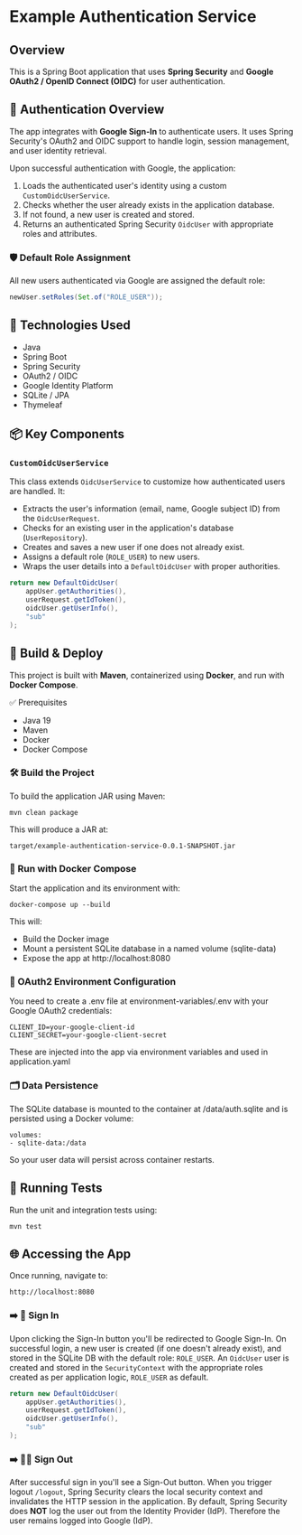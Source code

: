 # Example Authentication Service

## Overview
This is a Spring Boot application that uses **Spring Security** and **Google OAuth2 / OpenID Connect (OIDC)** for user authentication.

## 🔐 Authentication Overview

The app integrates with **Google Sign-In** to authenticate users. It uses Spring Security's OAuth2 and OIDC support to handle login, session management, and user identity retrieval.

Upon successful authentication with Google, the application:

1. Loads the authenticated user's identity using a custom `CustomOidcUserService`.
2. Checks whether the user already exists in the application database.
3. If not found, a new user is created and stored.
4. Returns an authenticated Spring Security `OidcUser` with appropriate roles and attributes.

### 🛡️ Default Role Assignment
All new users authenticated via Google are assigned the default role:

```java
newUser.setRoles(Set.of("ROLE_USER"));
```

## 🧩 Technologies Used
- Java
- Spring Boot
- Spring Security
- OAuth2 / OIDC
- Google Identity Platform
- SQLite / JPA
- Thymeleaf 

## 📦 Key Components

### `CustomOidcUserService`

This class extends `OidcUserService` to customize how authenticated users are handled. It:

- Extracts the user's information (email, name, Google subject ID) from the `OidcUserRequest`.
- Checks for an existing user in the application's database (`UserRepository`).
- Creates and saves a new user if one does not already exist.
- Assigns a default role (`ROLE_USER`) to new users.
- Wraps the user details into a `DefaultOidcUser` with proper authorities.

```java
return new DefaultOidcUser(
    appUser.getAuthorities(),
    userRequest.getIdToken(),
    oidcUser.getUserInfo(),
    "sub"
);
```

## 🚀 Build & Deploy
This project is built with **Maven**, containerized using **Docker**, and run with **Docker Compose**.

✅ Prerequisites
- Java 19
- Maven
- Docker
- Docker Compose

### 🛠 Build the Project
To build the application JAR using Maven:

```code
mvn clean package
```

This will produce a JAR at:

```code
target/example-authentication-service-0.0.1-SNAPSHOT.jar
```

### 🐳 Run with Docker Compose
Start the application and its environment with:
```code
docker-compose up --build
```
This will:

- Build the Docker image
- Mount a persistent SQLite database in a named volume (sqlite-data)
- Expose the app at http://localhost:8080

### 🔑 OAuth2 Environment Configuration
You need to create a .env file at environment-variables/.env with your Google OAuth2 credentials:

```code
CLIENT_ID=your-google-client-id
CLIENT_SECRET=your-google-client-secret
```

These are injected into the app via environment variables and used in application.yaml

### 🗂 Data Persistence
The SQLite database is mounted to the container at /data/auth.sqlite and is persisted using a Docker volume:

```code
volumes:
- sqlite-data:/data
```
So your user data will persist across container restarts.

## 🧪 Running Tests
Run the unit and integration tests using:
```code
mvn test
```

## 🌐 Accessing the App
Once running, navigate to:

```code
http://localhost:8080
```
### ➡️ 🔐 Sign In
Upon clicking the Sign-In button you'll be redirected to Google Sign-In. On successful login, a new user is created (if one doesn't already exist), and stored in the SQLite DB with the default role: `ROLE_USER`.
An `OidcUser` user is created and stored in the `SecurityContext` with the appropriate roles created as per application logic, `ROLE_USER` as default.

```java
return new DefaultOidcUser(
    appUser.getAuthorities(),
    userRequest.getIdToken(),
    oidcUser.getUserInfo(),
    "sub"
);
```

### ➡️ 🚪👋 Sign Out
After successful sign in you'll see a Sign-Out button.
When you trigger logout `/logout`, Spring Security clears the local security context and invalidates the HTTP session in the application. By default, Spring Security does **NOT** log the user out from the Identity Provider (IdP). Therefore the user remains logged into Google (IdP).